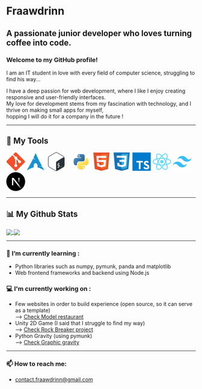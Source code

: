 # Fraawdrinn 
## A passionate junior developer who loves turning coffee into code. 
### Welcome to my GitHub profile! 

I am an IT student in love with every field of computer science, struggling to find his way... <br>

I have a deep passion for web development, where I like I enjoy creating responsive and user-friendly interfaces.  <br>
My love for development stems from my fascination with technology, and I thrive on making small apps for myself, <br> hopping I will do it for a company in the future !

---

## 🧰 My Tools
<div style="diplay: inline;">
  <!-- Git -->
  <img src="https://github.com/devicons/devicon/blob/master/icons/git/git-original.svg" alt="HTML5" width="50" height="50" />
  <!-- Linux -->
  <img src="https://github.com/devicons/devicon/blob/master/icons/archlinux/archlinux-original.svg" alt="Linux" width="50" height="50" />
  <!-- Debian -->
  <!-- <img src="https://github.com/devicons/devicon/blob/master/icons/debian/debian-original.svg" alt="Debian" width="50" height="50" /> -->
  <!-- Bash -->
  <img src="https://github.com/devicons/devicon/blob/master/icons/bash/bash-original.svg" alt="Bash" width="50" height="50" />
  &nbsp;&nbsp;
  <!-- Python -->
  <img src="https://github.com/devicons/devicon/blob/master/icons/python/python-original.svg" alt="Python" width="50" height="50" />
  <!-- HTML --> 
  <img src="https://github.com/devicons/devicon/blob/master/icons/html5/html5-original.svg" alt="HTML5" width="50" height="50" />
  <!-- CSS -->
  <img src="https://github.com/devicons/devicon/blob/master/icons/css3/css3-original.svg" alt="CSS3" width="50" height="50" />
  <!-- TS -->
  <img src="https://github.com/devicons/devicon/blob/master/icons/typescript/typescript-original.svg" alt="Typescript" width="50" height="50" />
  <!-- React -->
  <img src="https://github.com/devicons/devicon/blob/master/icons/react/react-original.svg" alt="React" width="50" height="50" />
  <!-- Tailwind -->
  <img src="https://github.com/devicons/devicon/blob/master/icons/tailwindcss/tailwindcss-original.svg" alt="Tailwindcss" width="50" height="50" />
  <!-- NextJS -->
  <img src="https://github.com/devicons/devicon/blob/master/icons/nextjs/nextjs-original.svg" alt="NextJS" width="50" height="50" />
  <!-- C++ -->
  <!-- <img src="https://github.com/devicons/devicon/blob/master/icons/cplusplus/cplusplus-original.svg" alt="C++" width="50" height="50" /> -->
  <!-- C# -->
  <!-- <img src="https://github.com/devicons/devicon/blob/master/icons/csharp/csharp-original.svg" alt="C#" width="50" height="50" /> -->
  &nbsp;&nbsp;
</div>

---

## 📊 My Github Stats
<a href="https://github.com/anuraghazra/github-readme-stats">
  <img height=180 align="center" src="https://github-readme-stats.vercel.app/api?username=fraawdrinn&show_icons=true&theme=tokyonight" />
</a>
<a href="https://github.com/anuraghazra/github-readme-stats">
  <img height=180 align="center" src="https://github-readme-stats.vercel.app/api/top-langs/?username=fraawdrinn&theme=tokyonight" />
</a>

--- 

### 🌱 I’m currently learning :

- Python libraries such as numpy, pymunk, panda and matplotlib
- Web frontend frameworks and backend using Node.js

### 💻 I'm currently working on :

- Few websites in order to build experience (open source, so it can serve as a template) <br>
--> [Check Model restaurant](https://elmordjene.pazudev.fr)
- Unity 2D Game (I said that I struggle to find my way) <br>
--> [Check Rock Breaker project](https://github.com/IkWane/rock-breaker)
- Python Gravity (using pymunk) <br>
--> [Check Graphic gravity](https://github.com/Fraawdrinn/graphic_gravity)

---

### 📫 How to reach me:
- contact.fraawdrinn@gmail.com
<!--
**Fraawdrinn/Fraawdrinn** is a ✨ _special_ ✨ repository because its `README.md` (this file) appears on your GitHub profile.

Here are some ideas to get you started:

- 🔭 I’m currently working on ...
-  ...
- 👯 I’m looking to collaborate on ...
- 🤔 I’m looking for help with ...
- 💬 Ask me about ...
-  ...
- 😄 Pronouns: ...
- ⚡ Fun fact: ...
-->
